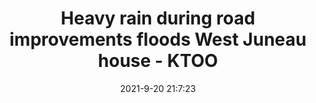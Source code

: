 ---
"title": "Heavy rain during road improvements floods West Juneau house - KTOO"
"date": "2021-9-20 21:7:23"
"feed_name": "GOOGLENEWSCONSTRUCTION"
"feed_website": "https://news.google.com/search?q=construction%2Bincident&hl=en-US&gl=US&ceid=US:en"
"feed_rss": "https://news.google.com/rss/search?q=construction%2Bincident&hl=en-US&gl=US&ceid=US:en"
"link": "https://www.ktoo.org/2021/09/20/heavy-rain-during-road-improvements-floods-juneau-house/"
"file": "_posts/2021-1-1-b9dc6cee141c1141f02ce91fb50ab6d1e0c15d50.md"
"accident": "0"
"drilling": "0"
"dead": "0"
"injured": "0"
---